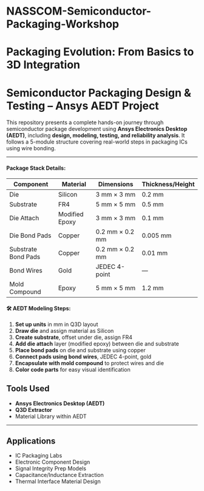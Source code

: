 # NASSCOM-Semiconductor-Packaging-Workshop
# Packaging Evolution: From Basics to 3D Integration
# Semiconductor Packaging Design & Testing – Ansys AEDT Project

This repository presents a complete hands-on journey through semiconductor package development using **Ansys Electronics Desktop (AEDT)**, including **design, modeling, testing, and reliability analysis**. It follows a 5-module structure covering real-world steps in packaging ICs using wire bonding.

---

#### Package Stack Details:

| Component             | Material          | Dimensions            | Thickness/Height |
|-----------------------|-------------------|------------------------|------------------|
| Die                   | Silicon           | 3 mm × 3 mm           | 0.2 mm           |
| Substrate             | FR4               | 5 mm × 5 mm           | 0.5 mm           |
| Die Attach            | Modified Epoxy    | 3 mm × 3 mm           | 0.1 mm           |
| Die Bond Pads         | Copper            | 0.2 mm × 0.2 mm       | 0.005 mm         |
| Substrate Bond Pads   | Copper            | 0.2 mm × 0.2 mm       | 0.01 mm          |
| Bond Wires            | Gold              | JEDEC 4-point         | —                |
| Mold Compound         | Epoxy             | 5 mm × 5 mm           | 1.2 mm           |

#### 🛠️ AEDT Modeling Steps:
1. **Set up units** in mm in Q3D layout
2. **Draw die** and assign material as Silicon
3. **Create substrate**, offset under die, assign FR4
4. **Add die attach** layer (modified epoxy) between die and substrate
5. **Place bond pads** on die and substrate using copper
6. **Connect pads using bond wires**, JEDEC 4-point, gold
7. **Encapsulate with mold compound** to protect wires and die
8. **Color code parts** for easy visual identification

## Tools Used
- **Ansys Electronics Desktop (AEDT)**
- **Q3D Extractor**
- Material Library within AEDT

---

## Applications
- IC Packaging Labs
- Electronic Component Design
- Signal Integrity Prep Models
- Capacitance/Inductance Extraction
- Thermal Interface Material Design

